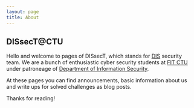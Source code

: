 ```yaml
---
layout: page
title: About
---
```


## DISsecT@CTU

Hello and welcome to pages of DISsecT, which stands for [DIS](https://www.fit.cvut.cz/en/dis) security team. We are a bunch of enthusiastic cyber security students at [FIT CTU](https://www.fit.cvut.cz/en) under patroneage of [Department of Information Security](https://www.fit.cvut.cz/en/dis). 

At these pages you can find announcements, basic information about us and write ups for solved challenges as blog posts.

Thanks for reading!
